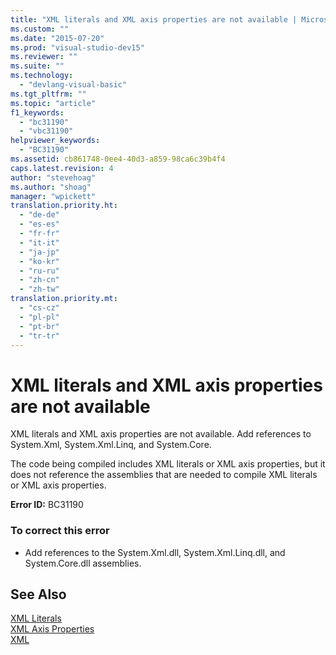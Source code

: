 ```yaml
---
title: "XML literals and XML axis properties are not available | Microsoft Docs"
ms.custom: ""
ms.date: "2015-07-20"
ms.prod: "visual-studio-dev15"
ms.reviewer: ""
ms.suite: ""
ms.technology: 
  - "devlang-visual-basic"
ms.tgt_pltfrm: ""
ms.topic: "article"
f1_keywords: 
  - "bc31190"
  - "vbc31190"
helpviewer_keywords: 
  - "BC31190"
ms.assetid: cb861748-0ee4-40d3-a859-98ca6c39b4f4
caps.latest.revision: 4
author: "stevehoag"
ms.author: "shoag"
manager: "wpickett"
translation.priority.ht: 
  - "de-de"
  - "es-es"
  - "fr-fr"
  - "it-it"
  - "ja-jp"
  - "ko-kr"
  - "ru-ru"
  - "zh-cn"
  - "zh-tw"
translation.priority.mt: 
  - "cs-cz"
  - "pl-pl"
  - "pt-br"
  - "tr-tr"
---
```

# XML literals and XML axis properties are not available
XML literals and XML axis properties are not available. Add references to System.Xml, System.Xml.Linq, and System.Core.  
  
 The code being compiled includes XML literals or XML axis properties, but it does not reference the assemblies that are needed to compile XML literals or XML axis properties.  
  
 **Error ID:** BC31190  
  
### To correct this error  
  
-   Add references to the System.Xml.dll, System.Xml.Linq.dll, and System.Core.dll assemblies.  
  
## See Also  
 [XML Literals](/dotnet/visual-basic/language-reference/xml-literals/index)   
 [XML Axis Properties](/dotnet/visual-basic/language-reference/xml-axis/xml-axis-properties)   
 [XML](/dotnet/visual-basic/programming-guide/language-features/xml/index)